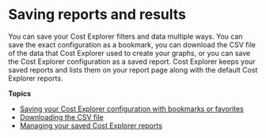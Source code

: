 # Saving reports and results<a name="ce-saving"></a>

You can save your Cost Explorer filters and data multiple ways\. You can save the exact configuration as a bookmark, you can download the CSV file of the data that Cost Explorer used to create your graphs, or you can save the Cost Explorer configuration as a saved report\. Cost Explorer keeps your saved reports and lists them on your report page along with the default Cost Explorer reports\.

**Topics**
+ [Saving your Cost Explorer configuration with bookmarks or favorites](ce-bookmarks.md)
+ [Downloading the CSV file](ce-download-csv.md)
+ [Managing your saved Cost Explorer reports](ce-custom-reports.md)